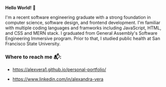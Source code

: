 **Hello World!** 👋

I'm a recent software engineering graduate with a strong foundation in computer science, software design, and frontend development. I'm familiar with multiple coding languages and framworks including JavaScript, HTML, and CSS and MERN stack. I graduated from General Assembly's Software Engineering Immersive program. Prior to that, I studied public health at San Francisco State University.


### Where to reach me 📬: 

- https://alexvera1.github.io/personal-portfolio/

- https://www.linkedin.com/in/alexandra-vera


<!---
alexvera1/alexvera1 is a ✨ special ✨ repository because its `README.md` (this file) appears on your GitHub profile.
You can click the Preview link to take a look at your changes.
--->

